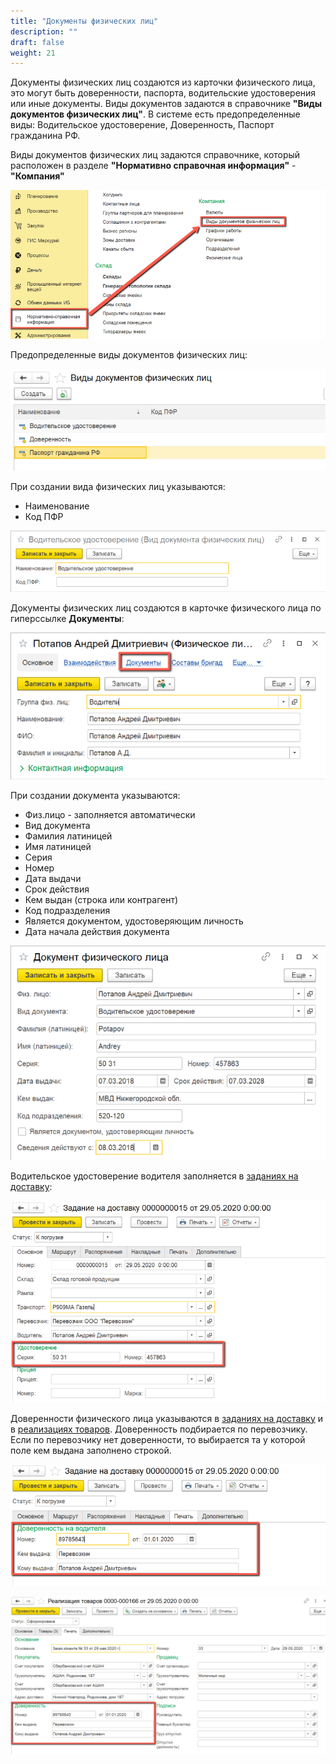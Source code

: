 ```yaml
---
title: "Документы физических лиц"
description: ""
draft: false
weight: 21
---
```


Документы физических лиц создаются из карточки физического лица, это могут быть доверенности, паспорта, водительские удостоверения или иные документы. Виды документов задаются в справочнике **"Виды документов физических лиц"**. В системе есть предопределенные виды: Водительское удостоверение, Доверенность, Паспорт гражданина РФ.

Виды документов физических лиц задаются справочнике, который расположен в разделе **"Нормативно справочная информация"** - **"Компания"**

[![1][1]][1]

Предопределенные виды документов физических лиц:

[![2][2]][2]

При создании вида физических лиц указываются:

- Наименование
- Код ПФР

[![3][3]][3]

Документы физических лиц создаются в карточке физического лица по гиперссылке **Документы**:

[![4][4]][4]

При создании документа указываются:

- Физ.лицо - заполняется автоматически
- Вид документа
- Фамилия латиницей
- Имя латиницей
- Серия
- Номер
- Дата выдачи
- Срок действия
- Кем выдан (строка или контрагент)
- Код подразделения
- Является документом, удостоверяющим личность
- Дата начала действия документа

[![5][5]][5]

Водительское удостоверение водителя заполняется в [заданиях на доставку](http://konstanta-it.github.io/erp4food/CRM/CustomerService/FormationOfShipments/PlanningOfShipments/DistributionOfShipmentsByCar):

[![6][6]][6]

Доверенности физического лица указываются в [заданиях на доставку](http://konstanta-it.github.io/erp4food/CRM/CustomerService/FormationOfShipments/PlanningOfShipments/DistributionOfShipmentsByCar) и в [реализациях товаров](http://konstanta-it.github.io/erp4food/CRM/CustomerService/FormationOfShipments/FormationOfTheAccompanyingDocuments/FormationOfTheImplementationsOfProducts). Доверенность подбирается по перевозчику. Если по перевозчику нет доверенности, то выбирается та у которой поле кем выдана заполнено строкой.

[![7][7]][7]

[![8][8]][8]

[1]:1.png
[2]:2.png
[3]:3.png
[4]:4.png
[5]:5.png
[6]:6.png
[7]:7.png
[8]:8.png
